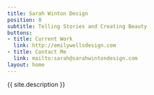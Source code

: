 ```yaml
---
title: Sarah Winton Design
position: 0
subtitle: Telling Stories and Creating Beauty
buttons:
- title: Current Work
  link: http://emilywellsdesign.com
- title: Contact Me
  link: mailto:sarah@sarahwintondesign.com
layout: home
---
```


{{ site.description }}
